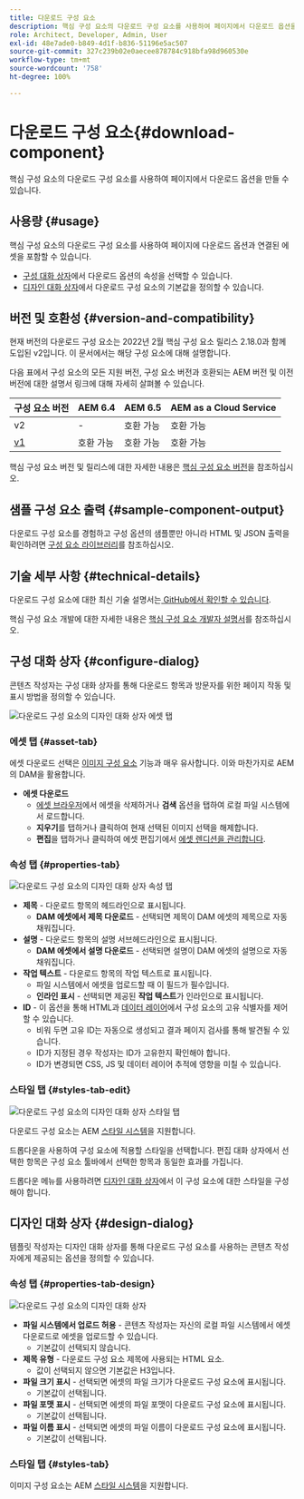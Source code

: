 ```yaml
---
title: 다운로드 구성 요소
description: 핵심 구성 요소의 다운로드 구성 요소를 사용하여 페이지에서 다운로드 옵션을 만들 수 있습니다.
role: Architect, Developer, Admin, User
exl-id: 48e7ade0-b849-4d1f-b836-51196e5ac507
source-git-commit: 327c239b02e0aecee878784c918bfa98d960530e
workflow-type: tm+mt
source-wordcount: '758'
ht-degree: 100%

---
```


# 다운로드 구성 요소{#download-component}

핵심 구성 요소의 다운로드 구성 요소를 사용하여 페이지에서 다운로드 옵션을 만들 수 있습니다.

## 사용량 {#usage}

핵심 구성 요소의 다운로드 구성 요소를 사용하여 페이지에 다운로드 옵션과 연결된 에셋을 포함할 수 있습니다.

* [구성 대화 상자](#configure-dialog)에서 다운로드 옵션의 속성을 선택할 수 있습니다.
* [디자인 대화 상자](#design-dialog)에서 다운로드 구성 요소의 기본값을 정의할 수 있습니다.

## 버전 및 호환성 {#version-and-compatibility}

현재 버전의 다운로드 구성 요소는 2022년 2월 핵심 구성 요소 릴리스 2.18.0과 함께 도입된 v2입니다. 이 문서에서는 해당 구성 요소에 대해 설명합니다.

다음 표에서 구성 요소의 모든 지원 버전, 구성 요소 버전과 호환되는 AEM 버전 및 이전 버전에 대한 설명서 링크에 대해 자세히 살펴볼 수 있습니다.

| 구성 요소 버전 | AEM 6.4 | AEM 6.5 | AEM as a Cloud Service |
|--- |--- |---|---|
| v2 | - | 호환 가능 | 호환 가능 |
| [v1](v1/download.md) | 호환 가능 | 호환 가능 | 호환 가능 |

핵심 구성 요소 버전 및 릴리스에 대한 자세한 내용은 [핵심 구성 요소 버전](/help/versions.md)을 참조하십시오.

## 샘플 구성 요소 출력 {#sample-component-output}

다운로드 구성 요소를 경험하고 구성 옵션의 샘플뿐만 아니라 HTML 및 JSON 출력을 확인하려면 [구성 요소 라이브러리](https://adobe.com/go/aem_cmp_library_download_kr)를 참조하십시오.

## 기술 세부 사항 {#technical-details}

다운로드 구성 요소에 대한 최신 기술 설명서는[ GitHub에서 확인할 수 있습니다](https://adobe.com/go/aem_cmp_tech_download_v2).

핵심 구성 요소 개발에 대한 자세한 내용은 [핵심 구성 요소 개발자 설명서](/help/developing/overview.md)를 참조하십시오.

## 구성 대화 상자 {#configure-dialog}

콘텐츠 작성자는 구성 대화 상자를 통해 다운로드 항목과 방문자를 위한 페이지 작동 및 표시 방법을 정의할 수 있습니다.

![다운로드 구성 요소의 디자인 대화 상자 에셋 탭](/help/assets/download-edit-asset.png)

### 에셋 탭 {#asset-tab}

에셋 다운로드 선택은 [이미지 구성 요소](image.md) 기능과 매우 유사합니다. 이와 마찬가지로 AEM의 DAM을 활용합니다.

* **에셋 다운로드**
   * [에셋 브라우저](https://experienceleague.adobe.com/docs/experience-manager-cloud-service/sites/authoring/fundamentals/environment-tools.html)에서 에셋을 삭제하거나 **검색** 옵션을 탭하여 로컬 파일 시스템에서 로드합니다.
   * **지우기**&#x200B;를 탭하거나 클릭하여 현재 선택된 이미지 선택을 해제합니다.
   * **편집**&#x200B;을 탭하거나 클릭하여 에셋 편집기에서 [에셋 렌디션을 관리합니다](https://experienceleague.adobe.com/docs/experience-manager-cloud-service/assets/manage/manage-digital-assets.html).

### 속성 탭 {#properties-tab}

![다운로드 구성 요소의 디자인 대화 상자 속성 탭](/help/assets/download-edit-properties.png)

* **제목** - 다운로드 항목의 헤드라인으로 표시됩니다.
   * **DAM 에셋에서 제목 다운로드** - 선택되면 제목이 DAM 에셋의 제목으로 자동 채워집니다.
* **설명** - 다운로드 항목의 설명 서브헤드라인으로 표시됩니다.
   * **DAM 에셋에서 설명 다운로드** - 선택되면 설명이 DAM 에셋의 설명으로 자동 채워집니다.
* **작업 텍스트** - 다운로드 항목의 작업 텍스트로 표시됩니다.
   * 파일 시스템에서 에셋을 업로드할 때 이 필드가 필수입니다.
   * **인라인 표시** - 선택되면 제공된 **작업 텍스트**&#x200B;가 인라인으로 표시됩니다.
* **ID** - 이 옵션을 통해 HTML과 [데이터 레이어](/help/developing/data-layer/overview.md)에서 구성 요소의 고유 식별자를 제어할 수 있습니다.
   * 비워 두면 고유 ID는 자동으로 생성되고 결과 페이지 검사를 통해 발견될 수 있습니다.
   * ID가 지정된 경우 작성자는 ID가 고유한지 확인해야 합니다.
   * ID가 변경되면 CSS, JS 및 데이터 레이어 추적에 영향을 미칠 수 있습니다.

### 스타일 탭 {#styles-tab-edit}

![다운로드 구성 요소의 디자인 대화 상자 스타일 탭](/help/assets/download-edit-styles.png)

다운로드 구성 요소는 AEM [스타일 시스템](/help/get-started/authoring.md#component-styling)을 지원합니다.

드롭다운을 사용하여 구성 요소에 적용할 스타일을 선택합니다. 편집 대화 상자에서 선택한 항목은 구성 요소 툴바에서 선택한 항목과 동일한 효과를 가집니다.

드롭다운 메뉴를 사용하려면 [디자인 대화 상자](#design-dialog)에서 이 구성 요소에 대한 스타일을 구성해야 합니다.

## 디자인 대화 상자 {#design-dialog}

템플릿 작성자는 디자인 대화 상자를 통해 다운로드 구성 요소를 사용하는 콘텐츠 작성자에게 제공되는 옵션을 정의할 수 있습니다.

### 속성 탭 {#properties-tab-design}

![다운로드 구성 요소의 디자인 대화 상자](/help/assets/download-design.png)

* **파일 시스템에서 업로드 허용** - 콘텐츠 작성자는 자신의 로컬 파일 시스템에서 에셋 다운로드로 에셋을 업로드할 수 있습니다.
   * 기본값이 선택되지 않습니다.
* **제목 유형** - 다운로드 구성 요소 제목에 사용되는 HTML 요소.
   * 값이 선택되지 않으면 기본값은 H3입니다.
* **파일 크기 표시** - 선택되면 에셋의 파일 크기가 다운로드 구성 요소에 표시됩니다.
   * 기본값이 선택됩니다.
* **파일 포맷 표시** - 선택되면 에셋의 파일 포맷이 다운로드 구성 요소에 표시됩니다.
   * 기본값이 선택됩니다.
* **파일 이름 표시** - 선택되면 에셋의 파일 이름이 다운로드 구성 요소에 표시됩니다.
   * 기본값이 선택됩니다.

### 스타일 탭 {#styles-tab}

이미지 구성 요소는 AEM [스타일 시스템](/help/get-started/authoring.md#component-styling)을 지원합니다.
